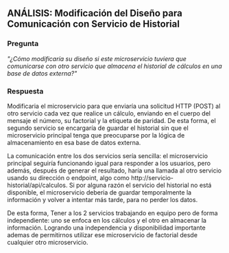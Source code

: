 ## ANÁLISIS: Modificación del Diseño para Comunicación con Servicio de Historial

### Pregunta
*"¿Cómo modificaría su diseño si este microservicio tuviera que comunicarse con otro servicio que almacena el historial de cálculos en una base de datos externa?"*

### Respuesta
Modificaria el microservicio para que enviaría una solicitud HTTP (POST) al otro servicio cada vez que realice un cálculo, enviando en el cuerpo del mensaje el número, su factorial y la etiqueta de paridad. De esta forma, el segundo servicio se encargaría de guardar el historial sin que el microservicio principal tenga que preocuparse por la lógica de almacenamiento en esa base de datos externa.

La comunicación entre los dos servicios sería sencilla: el microservicio principal seguiría funcionando igual para responder a los usuarios, pero además, después de generar el resultado, haría una llamada al otro servicio usando su dirección o endpoint, algo como http://servicio-historial/api/calculos. Si por alguna razón el servicio del historial no está disponible, el microservicio deberia de guardar temporalmente la información y volver a intentar más tarde, para no perder los datos.

De esta forma, Tener a los 2 servicios trabajando en equipo pero de forma independiente: uno se enfoca en los cálculos y el otro en almacenar la información. Logrando una independencia y disponibilidad importante ademas de permitirnos utilizar ese microservicio de factorial desde cualquier otro microservicio.